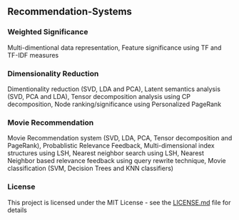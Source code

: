 ## Recommendation-Systems

### Weighted Significance
Multi-dimentional data representation, Feature significance using TF and TF-IDF measures

### Dimensionality Reduction

Dimentionality reduction (SVD, LDA and PCA), Latent semantics analysis (SVD, PCA and LDA), Tensor decomposition analysis using CP decomposition, Node ranking/significance using Personalized PageRank

### Movie Recommendation

Movie Recommendation system (SVD, LDA, PCA, Tensor decomposition and PageRank), Probablistic Relevance Feedback, Multi-dimensional index structures using LSH, Nearest neighbor search using LSH, Nearest Neighbor based relevance feedback using query rewrite technique, Movie classification (SVM, Decision Trees and KNN classifiers)

### License

This project is licensed under the MIT License - see the [LICENSE.md](https://github.com/Bharathgc/Recommendation-Systems/blob/master/LICENSE) file for details
